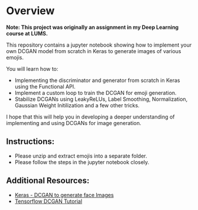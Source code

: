 # Overview

**Note: This project was originally an assignment in my Deep Learning course at LUMS.**

This repository contains a jupyter notebook showing how to implement your own DCGAN model from scratch in Keras to generate images of various emojis.

You will learn how to:
- Implementing the discriminator and generator from scratch in Keras using the Functional API.
- Implement a custom loop to train the DCGAN for emoji generation.
- Stabilize DCGANs using LeakyReLUs, Label Smoothing, Normalization, Gaussian Weight Initilization and a few other tricks.

I hope that this will help you in developing a deeper understanding of implementing and using DCGANs for image generation.

## Instructions:
- Please unzip and extract emojis into a separate folder.
- Please follow the steps in the jupyter notebook closely.

## Additional Resources:
- [Keras - DCGAN to generate face Images](https://keras.io/examples/generative/dcgan_overriding_train_step/)
- [Tensorflow DCGAN Tutorial](https://www.tensorflow.org/tutorials/generative/dcgan)